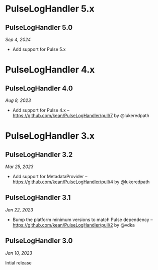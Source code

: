 # PulseLogHandler 5.x

## PulseLogHandler 5.0

*Sep 4, 2024*

- Add support for Pulse 5.x 

# PulseLogHandler 4.x

## PulseLogHandler 4.0

*Aug 8, 2023*

- Add support for Pulse 4.x – https://github.com/kean/PulseLogHandler/pull/7 by @lukeredpath 

# PulseLogHandler 3.x

## PulseLogHandler 3.2

*Mar 25, 2023*

- Add support for MetadataProvider – https://github.com/kean/PulseLogHandler/pull/4 by @lukeredpath 

## PulseLogHandler 3.1

*Jan 22, 2023*

- Bump the platform minimum versions to match Pulse dependency – https://github.com/kean/PulseLogHandler/pull/2 by @vdka 

## PulseLogHandler 3.0

*Jan 10, 2023*

Intial release
